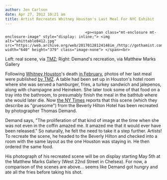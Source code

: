 ```yaml
---
author: Jen Carlson
date: Apr 27, 2012 10:21 am
title: Artist Recreates Whitney Houston's Last Meal For NYC Exhibit
---
```


	
										<p><span class="mt-enclosure mt-enclosure-image" style="display: inline;"> <img alt="whittable0412.jpg" src="https://web.archive.org/web/20170128124148im_/http://gothamist.com/attachments/arts_jen/whittable0412.jpg" width="640" height="379" class="image-none"> </span><br>
<span class="photo_caption">Left: real scene, via <a href="https://web.archive.org/web/20170128124148/http://www.tmz.com/2012/02/13/whitney-houston-alcohol-hotel-room-drugs-alcohol-heineken-champagne-xanax/#.T5qWdcRWq-0">TMZ</a>; Right: Demand&apos;s recreation, via Matthew Marks Gallery</span></p>

<p>Following <a href="https://web.archive.org/web/20170128124148/http://gothamist.com/tags/whitneyhouston">Whitney Houston</a>&apos;s death <a href="https://web.archive.org/web/20170128124148/http://gothamist.com/2012/02/11/whitney_houston_has_died_at_age_48.php">in February</a>, photos of her last meal were published <a href="https://web.archive.org/web/20170128124148/http://www.tmz.com/2012/02/13/whitney-houston-alcohol-hotel-room-drugs-alcohol-heineken-champagne-xanax/#.T5qWdcRWq-0">by TMZ</a>. A table had been set up in Houston&apos;s hotel room where she was served a hamburger, fries, a turkey sandwich and jalepenos, along with champagne and Heineken. She later took some of that food on a tray into the bathroom, to presumably finish the meal in the bathtub where she would later die. Now <a href="https://web.archive.org/web/20170128124148/http://www.nytimes.com/2012/04/27/arts/design/image-of-whitney-houstons-last-meal-at-matthew-marks.html">the NY Times</a> reports that this scene (which they describe as &quot;gruesome&quot;) from the Beverly Hilton Hotel has been recreated by photographer Thomas Demand.</p>

<p>Demand says, &quot;The proliferation of that kind of image at the time when she was not even in the coffin amazed me. It amazed me that it would ever have been released.&quot; So naturally, he felt the need to take it a step further. Artists! To recreate the scene, he headed to the Beverly Hilton and checked into a room with the same layout as the one Houston was staying in. He then ordered the same food. </p>

<p>His photograph of his recreated scene will be on display starting May 5th at the Matthew Marks Gallery (West 22nd Street in Chelsea). For now, a comparison of the scenes are above... seems like Demand got hungry and ate all the fries before taking his shot.</p>					
										
									
				